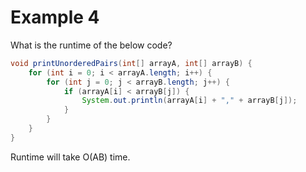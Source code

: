 # Example 4

What is the runtime of the below code?

```java
void printUnorderedPairs(int[] arrayA, int[] arrayB) {
	for (int i = 0; i < arrayA.length; i++) {
		for (int j = 0; j < arrayB.length; j++) {
			if (arrayA[i] < arrayB[j]) {
				System.out.println(arrayA[i] + "," + arrayB[j]);
			}
		}
	}
}
```

Runtime will take O(AB) time.